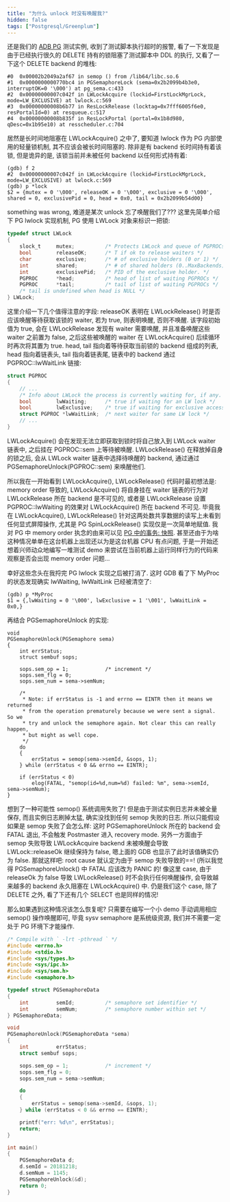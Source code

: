 ```yaml
---
title: "为什么 unlock 时没有唤醒我?"
hidden: false
tags: ["Postgresql/Greenplum"]
---
```


还是我们的 [ADB PG](https://www.aliyun.com/product/gpdb) 测试实例, 收到了测试脚本执行超时的报警, 看了一下发现是由于已经执行很久的 DELETE 持有的锁阻塞了测试脚本中 DDL 的执行, 又看了一下这个 DELETE backend 的堆栈:

```
#0  0x00002b2049a2af67 in semop () from /lib64/libc.so.6
#1  0x0000000000770bc4 in PGSemaphoreLock (sema=0x2b2099b4b3e0, interruptOK=0 '\000') at pg_sema.c:433
#2  0x00000000007c042f in LWLockAcquire (lockid=FirstLockMgrLock, mode=LW_EXCLUSIVE) at lwlock.c:569
#3  0x00000000008b6b77 in ResLockRelease (locktag=0x7fff6005f6e0, resPortalId=0) at resqueue.c:517
#4  0x00000000008b835f in ResLockPortal (portal=0x1b8d980, qDesc=0x1b95e10) at resscheduler.c:704
```

居然是长时间地阻塞在 LWLockAcquire() 之中了, 要知道 lwlock 作为 PG 内部使用的轻量锁机制, 其不应该会被长时间阻塞的. 除非是有 backend 长时间持有着该锁, 但是诡异的是, 该锁当前并未被任何 backend 以任何形式持有着:

```
(gdb) f 2
#2  0x00000000007c042f in LWLockAcquire (lockid=FirstLockMgrLock, mode=LW_EXCLUSIVE) at lwlock.c:569
(gdb) p *lock
$2 = {mutex = 0 '\000', releaseOK = 0 '\000', exclusive = 0 '\000', shared = 0, exclusivePid = 0, head = 0x0, tail = 0x2b2099b54d00}
```

something was wrong, 难道是某次 unlock 忘了唤醒我们了??? 这里先简单介绍下 PG lwlock 实现机制, PG 使用 LWLock 对象来标识一把锁:

```c
typedef struct LWLock
{
    slock_t     mutex;			/* Protects LWLock and queue of PGPROCs */
    bool        releaseOK;		/* T if ok to release waiters */
    char        exclusive;		/* # of exclusive holders (0 or 1) */
    int         shared;			/* # of shared holders (0..MaxBackends) */
    int	        exclusivePid;	/* PID of the exclusive holder. */
    PGPROC      *head;			/* head of list of waiting PGPROCs */
    PGPROC      *tail;			/* tail of list of waiting PGPROCs */
    /* tail is undefined when head is NULL */
} LWLock;
```

这里介绍一下几个值得注意的字段: releaseOK 表明在 LWLockRelease() 时是否应该唤醒等待获取该锁的 waiter, 若为 true, 则表明唤醒, 否则不唤醒. 该字段初始值为 true, 会在 LWLockRelease 发现有 waiter 需要唤醒, 并且准备唤醒这些 waiter 之前置为 false, 之后这些被唤醒的 waiter 在 LWLockAcquire() 后续循环时再次将其置为 true. head, tail 指向着等待获取当前锁的 backend 组成的列表, head 指向着链表头, tail 指向着链表尾, 链表中的 backend 通过 PGPROC::lwWaitLink 链接:

```c
struct PGPROC
{
    // ...
    /* Info about LWLock the process is currently waiting for, if any. */
    bool        lwWaiting;		/* true if waiting for an LW lock */
    bool        lwExclusive;	/* true if waiting for exclusive access */
    struct PGPROC *lwWaitLink;	/* next waiter for same LW lock */
    // ...
}
```

LWLockAcquire() 会在发现无法立即获取到锁时将自己放入到 LWLock waiter 链表中, 之后挂在 PGPROC::sem 上等待被唤醒. LWLockRelease() 在释放掉自身的锁之后, 会从 LWLock waiter 链表中选择待唤醒的 backend, 通过通过 PGSemaphoreUnlock(PGPROC::sem) 来唤醒他们.

所以我在一开始看到 LWLockAcquire(), LWLockRelease() 代码时最初想法是: memory order 导致的, LWLockAcquire() 将自身挂在 waiter 链表的行为对 LWLockRelease 所在 backend 是不可见的, 或者是 LWLockRelease 设置 PGPROC::lwWaiting 的效果对 LWLockAcquire() 所在 backend 不可见. 毕竟我在 LWLockAcquire(), LWLockRelease() 针对这两处数共享数据的读写上未看到任何显式屏障操作, 尤其是 PG SpinLockRelease() 实现仅是一次简单地赋值.  我对 PG 中 memory order 执念的由来可以见 [PG 中的事务: 快照]({{site.url}}/2019/12/01/pgxactsnapshot/). 甚至还由于为啥这种情况单单在这台机器上出现还以为是这台机器 CPU 有点问题, 于是一开始还想着兴师动众地编写一堆测试 demo 来尝试在当前机器上运行同样行为的代码来观察是否会出现 memory order 问题...

幸好这些念头在我捋完 PG lwlock 实现之后被打消了. 这时 GDB 看了下 MyProc 的状态发现确实 lwWaiting, lwWaitLink 已经被清空了:

```
(gdb) p *MyProc
$1 = {,lwWaiting = 0 '\000', lwExclusive = 1 '\001', lwWaitLink = 0x0,}
```

再结合 PGSemaphoreUnlock 的实现:

```
void
PGSemaphoreUnlock(PGSemaphore sema)
{
    int	errStatus;
    struct sembuf sops;

    sops.sem_op = 1;			/* increment */
    sops.sem_flg = 0;
    sops.sem_num = sema->semNum;

    /*
     * Note: if errStatus is -1 and errno == EINTR then it means we returned
     * from the operation prematurely because we were sent a signal.  So we
     * try and unlock the semaphore again. Not clear this can really happen,
     * but might as well cope.
     */
    do
    {
        errStatus = semop(sema->semId, &sops, 1);
    } while (errStatus < 0 && errno == EINTR);

    if (errStatus < 0)
        elog(FATAL, "semop(id=%d,num=%d) failed: %m", sema->semId, sema->semNum);
}
```

想到了一种可能性 semop() 系统调用失败了! 但是由于测试实例日志并未被全量保存, 而且实例日志刷掉太猛, 确实没找到任何 semop 失败的日志. 所以只能假设如果是 semop 失败了会怎么样: 这时 PGSemaphoreUnlock 所在的 backend 会 FATAL 退出, 不会触发 Postmaster 进入 recovery mode. 另外一方面由于 semop 失败导致 LWLockAcquire backend 未被唤醒会导致 LWLock::releaseOk 继续保持为 false, 嗯上面的 GDB 也显示了此时该值确实仍为 false. 那就这样吧: root cause 就认定为由于 semop 失败导致的==! (所以我觉得 PGSemaphoreUnlock() 中 FATAL 应该改为 PANIC 的! 像这里 case, 由于 releaseOk 为 false 导致 LWLockRelease() 时不会执行任何唤醒操作, 会导致越来越多的 backend 永久阻塞在 LWLockAcquire() 中. 仍是我们这个 case, 除了 DELETE 之外, 看了下还有几个 SELECT 也是同样的情况!

那么如果遇到这种情况该怎么恢复呢? 只需要在编写一个小 demo 手动调用相应 semop() 操作唤醒即可, 毕竟 sysv semaphore 是系统级资源, 我们并不需要一定处于 PG 环境下才能操作.

```c
/* Compile with ` -lrt -pthread ` */
#include <errno.h>
#include <stdio.h>
#include <sys/types.h>
#include <sys/ipc.h>
#include <sys/sem.h>
#include <semaphore.h>

typedef struct PGSemaphoreData
{
    int         semId;			/* semaphore set identifier */
    int         semNum;			/* semaphore number within set */
} PGSemaphoreData;

void
PGSemaphoreUnlock(PGSemaphoreData *sema)
{
    int			errStatus;
    struct sembuf sops;

    sops.sem_op = 1;			/* increment */
    sops.sem_flg = 0;
    sops.sem_num = sema->semNum;

    do
    {
        errStatus = semop(sema->semId, &sops, 1);
    } while (errStatus < 0 && errno == EINTR);

    printf("err: %d\n", errStatus);
    return;
}

int main()
{
    PGSemaphoreData d;
    d.semId = 20181218;
    d.semNum = 1145;
    PGSemaphoreUnlock(&d);
    return 0;
}
```
